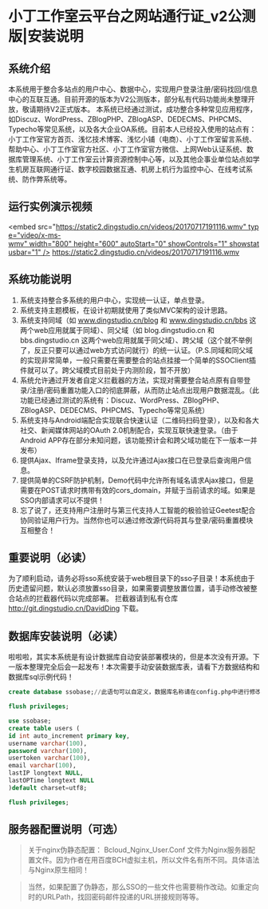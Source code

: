 ﻿# 小丁工作室云平台之网站通行证_v2公测版|安装说明

## 系统介绍
本系统用于整合多站点的用户中心、数据中心，实现用户登录注册/密码找回/信息中心的互联互通。目前开源的版本为V2公测版本，部分私有代码功能尚未整理开放，敬请期待V2正式版本。
本系统已经通过测试，成功整合多种常见应用程序，如Discuz、WordPress、ZBlogPHP、ZBlogASP、DEDECMS、PHPCMS、Typecho等常见系统，以及各大企业OA系统。目前本人已经投入使用的站点有：小丁工作室官方首页、浅忆技术博客、浅忆小铺（电商）、小丁工作室留言系统、帮助中心、小丁工作室官方社区、小丁工作室官方微信、上网Web认证系统、数据库管理系统、小丁工作室云计算资源控制中心等，以及其他企事业单位站点如学生机房互联网通行证、数字校园数据互通、机房上机行为监控中心、在线考试系统、防作弊系统等。

## 运行实例演示视频
<embed src="https://static2.dingstudio.cn/videos/20170717191116.wmv" type="video/x-ms-wmv" width="800" height="600" autoStart="0" showControls="1" showstatusbar="1" />
https://static2.dingstudio.cn/videos/20170717191116.wmv

## 系统功能说明
1. 系统支持整合多系统的用户中心，实现统一认证，单点登录。
2. 系统支持主题模板，在设计初期就使用了类似MVC架构的设计思路。
3. 系统支持同域（如 www.dingstudio.cn/blog 和 www.dingstudio.cn/bbs 这两个web应用就属于同域）、同父域（如 blog.dingstudio.cn 和 bbs.dingstudio.cn 这两个web应用就属于同父域）、跨父域（这个就不举例了，反正只要可以通过web方式访问就行）的统一认证。（P.S.同域和同父域的实现非常简单，一般只需要在需要整合的站点挂接一个简单的SSOClient插件就可以了。跨父域模式目前处于内测阶段，暂不开放）
4. 系统允许通过开发者自定义拦截器的方法，实现对需要整合站点原有自带登录/注册/密码重置功能入口的彻底屏蔽，从而防止站点出现用户数据混乱。（此功能已经通过测试的系统有：Discuz、WordPress、ZBlogPHP、ZBlogASP、DEDECMS、PHPCMS、Typecho等常见系统）
5. 系统支持与Android端配合实现联合快速认证（二维码扫码登录），以及和各大社交、新闻媒体网站的OAuth 2.0机制配合，实现互联快速登录。（由于Android APP存在部分未知问题，该功能预计会和跨父域功能在下一版本一并发布）
6. 提供Ajax、Iframe登录支持，以及允许通过Ajax接口在已登录后查询用户信息。
7. 提供简单的CSRF防护机制，Demo代码中允许所有域名请求Ajax接口，但是需要在POST请求时携带有效的cors_domain，并赋于当前请求的域。如果是SSO内部请求可以不提供！
8. 忘了说了，还支持用户注册时与第三代支持人工智能的极验验证Geetest配合协同验证用户行为。当然你也可以通过修改源代码将其与登录/密码重置模块互相整合！

## 重要说明（必读）
为了顺利启动，请务必将sso系统安装于web根目录下的sso子目录！本系统由于历史遗留问题，默认必须放置sso目录，如果需要调整放置位置，请手动修改被整合站点的拦截器代码以完成部署。
拦截器请到私有仓库 http://git.dingstudio.cn/DavidDing 下载。

## 数据库安装说明（必读）
啦啦啦，其实本系统是有设计数据库自动安装部署模块的，但是本次没有开源。下一版本整理完全后会一起发布！本次需要手动安装数据库表，请看下方数据结构和数据库sql示例代码！

``` sql
create database ssobase;//此语句可以自定义，数据库名称请在config.php中进行修改。

flush privileges;

use ssobase;
create table users (
id int auto_increment primary key,
username varchar(100),
password varchar(100),
usertoken varchar(100),
email varchar(100),
lastIP longtext NULL,
lastOPTime longtext NULL
)default charset=utf8;

flush privileges;
```

## 服务器配置说明（可选）
> 关于nginx伪静态配置：
Bcloud_Nginx_User.Conf 文件为Nginx服务器配置文件。因为作者在用百度BCH虚拟主机，所以文件名有所不同。具体语法与Nginx原生相同！

> 当然，如果配置了伪静态，那么SSO的一些文件也需要稍作改动。如重定向时的URLPath，找回密码邮件投递的URL拼接规则等等。


